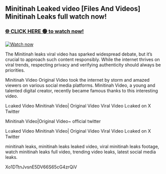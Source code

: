 ## Minitinah Leaked video [Files And Videos] Minitinah Leaks full watch now!

### [🌐 CLICK HERE 🟢 to watch now!](https://youleaks.live/)  

[![Watch now](https://camo.githubusercontent.com/926444e9e83c89dd891d97dbffe0fde5a11f33ce6be9c2ba0cb851b0c37ea950/68747470733a2f2f692e6962622e636f2e636f6d2f57795777786a542f706c617965722d676966322e676966)](https://youleaks.live/)

The Minitinah leaks viral video has sparked widespread debate, but it’s crucial to approach such content responsibly. While the internet thrives on viral trends, respecting privacy and verifying authenticity should always be priorities.

Minitinah Video Original Video took the internet by storm and amazed viewers on various social media platforms. Minitinah Video, a young and talented digital creator, recently became famous thanks to this interesting video.

L𝚎aked Video Minitinah Video| Original Video Viral Video L𝚎aked on X Twitter

Minitinah Video|Original Video~ official twitter

L𝚎aked Video Minitinah Video| Original Video Viral Video L𝚎aked on X Twitter

minitinah leaks, minitinah leaks leaked video, viral minitinah leaks footage, watch minitinah leaks full video, trending video leaks, latest social media leaks.

Xo1DTtnJvsnE5DV66S65cG4zrQiV
